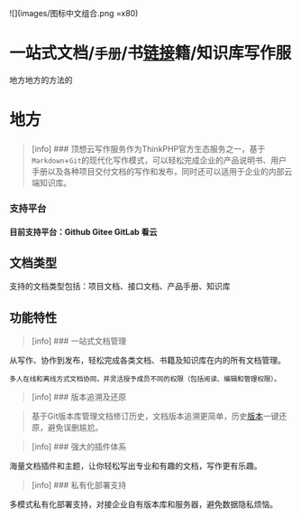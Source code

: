 ![](images/图标中文组合.png =x80)

# 一站式文档/`手册`/书[链接]()籍/知识库写作服
地方地方的方法的
# 地方

###

> [info] ### 顶想云写作服务作为ThinkPHP官方生态服务之一，基于`Markdown`+`Git`的现代化写作模式，可以轻松完成企业的产品说明书、用户手册以及各种项目交付文档的写作和发布，同时还可以适用于企业的内部云端知识库。

### 支持平台

#### 目前支持平台：Github Gitee GitLab 看云

## 文档类型

支持的文档类型包括：项目文档、接口文档、产品手册、知识库

## 功能特性

> [info] ### 一站式文档管理

从写作、协作到发布，轻松完成各类文档、书籍及知识库在内的所有文档管理。

```
多人在线和离线方式文档协同，并灵活授予成员不同的权限（包括阅读、编辑和管理权限）。
```

> [info] ### 版本追溯及还原

> 基于Git版本库管理文档修订历史，文档版本追溯更简单，历史[版本](https://www.kancloud.cn)一键还原，避免误删尴尬。

> [info] ### 强大的插件体系

海量文档插件和主题，让你轻松写出专业和有趣的文档，写作更有乐趣。

> [info] ### 私有化部署支持

多模式私有化部署支持，对接企业自有版本库和服务器，避免数据隐私烦恼。
